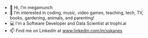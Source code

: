 - 👋 Hi, I’m megamunch
- 👀 I’m interested in coding, music, video games, teaching, tech, TV, books, gardening, animals, and parenting!
- 💻 I'm a Software Developer and Data Scientist at trophi.ai
- 📫 Find me on LinkedIn at www.linkedin.com/in/sskanes
